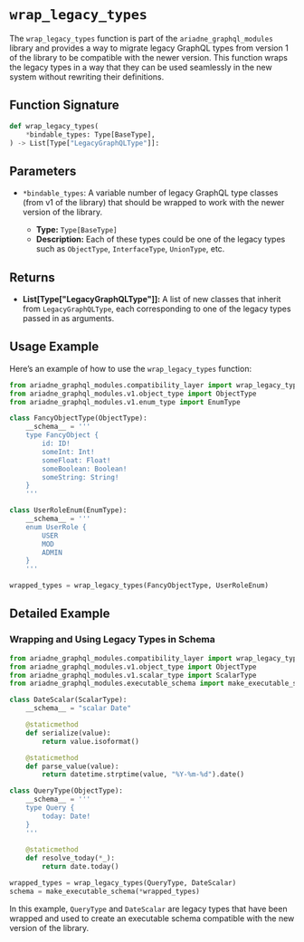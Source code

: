 
# `wrap_legacy_types`

The `wrap_legacy_types` function is part of the `ariadne_graphql_modules` library and provides a way to migrate legacy GraphQL types from version 1 of the library to be compatible with the newer version. This function wraps the legacy types in a way that they can be used seamlessly in the new system without rewriting their definitions.

## Function Signature

```python
def wrap_legacy_types(
    *bindable_types: Type[BaseType],
) -> List[Type["LegacyGraphQLType"]]:
```

## Parameters

- `*bindable_types`: A variable number of legacy GraphQL type classes (from v1 of the library) that should be wrapped to work with the newer version of the library.

  - **Type:** `Type[BaseType]`
  - **Description:** Each of these types could be one of the legacy types such as `ObjectType`, `InterfaceType`, `UnionType`, etc.

## Returns

- **List[Type["LegacyGraphQLType"]]:** A list of new classes that inherit from `LegacyGraphQLType`, each corresponding to one of the legacy types passed in as arguments.

## Usage Example

Here’s an example of how to use the `wrap_legacy_types` function:

```python
from ariadne_graphql_modules.compatibility_layer import wrap_legacy_types
from ariadne_graphql_modules.v1.object_type import ObjectType
from ariadne_graphql_modules.v1.enum_type import EnumType

class FancyObjectType(ObjectType):
    __schema__ = '''
    type FancyObject {
        id: ID!
        someInt: Int!
        someFloat: Float!
        someBoolean: Boolean!
        someString: String!
    }
    '''

class UserRoleEnum(EnumType):
    __schema__ = '''
    enum UserRole {
        USER
        MOD
        ADMIN
    }
    '''

wrapped_types = wrap_legacy_types(FancyObjectType, UserRoleEnum)
```

## Detailed Example

### Wrapping and Using Legacy Types in Schema

```python
from ariadne_graphql_modules.compatibility_layer import wrap_legacy_types
from ariadne_graphql_modules.v1.object_type import ObjectType
from ariadne_graphql_modules.v1.scalar_type import ScalarType
from ariadne_graphql_modules.executable_schema import make_executable_schema

class DateScalar(ScalarType):
    __schema__ = "scalar Date"

    @staticmethod
    def serialize(value):
        return value.isoformat()

    @staticmethod
    def parse_value(value):
        return datetime.strptime(value, "%Y-%m-%d").date()

class QueryType(ObjectType):
    __schema__ = '''
    type Query {
        today: Date!
    }
    '''
    
    @staticmethod
    def resolve_today(*_):
        return date.today()

wrapped_types = wrap_legacy_types(QueryType, DateScalar)
schema = make_executable_schema(*wrapped_types)
```

In this example, `QueryType` and `DateScalar` are legacy types that have been wrapped and used to create an executable schema compatible with the new version of the library.
